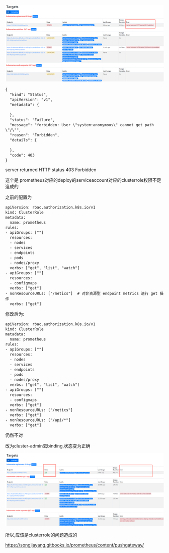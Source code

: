 


![](assets/markdown-img-paste-20190515144157586.png)



```
{
  "kind": "Status",
  "apiVersion": "v1",
  "metadata": {

  },
  "status": "Failure",
  "message": "forbidden: User \"system:anonymous\" cannot get path \"/\"",
  "reason": "Forbidden",
  "details": {

  },
  "code": 403
}
```


server returned HTTP status 403 Forbidden

这个是 prometheus对应的deploy的serviceaccount对应的clusterrole权限不足造成的

之前的配置为
```
apiVersion: rbac.authorization.k8s.io/v1
kind: ClusterRole
metadata:
  name: prometheus
rules:
- apiGroups: [""]
  resources:
  - nodes
  - services
  - endpoints
  - pods
  - nodes/proxy
  verbs: ["get", "list", "watch"]
- apiGroups: [""]
  resources:
  - configmaps
  verbs: ["get"]
- nonResourceURLs: ["/metics"]  # 对非资源型 endpoint metrics 进行 get 操作
  verbs: ["get"]
```

修改后为:
```
apiVersion: rbac.authorization.k8s.io/v1
kind: ClusterRole
metadata:
  name: prometheus
rules:
- apiGroups: [""]
  resources:
  - nodes
  - services
  - endpoints
  - pods
  - nodes/proxy
  verbs: ["get", "list", "watch"]
- apiGroups: [""]
  resources:
  - configmaps
  verbs: ["get"]
- nonResourceURLs: ["/metics"]
  verbs: ["get"]
- nonResourceURLs: ["/api/*"]
  verbs: ["get"]
```
仍然不对


改为cluster-admin去binding,状态变为正确

![](assets/markdown-img-paste-20190515144938640.png)

所以,应该是clusterrole的问题造成的


https://songjiayang.gitbooks.io/prometheus/content/pushgateway/
